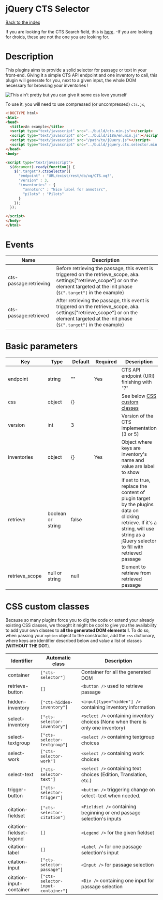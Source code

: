 jQuery CTS Selector
===

[Back to the index](../../README.md)

If you are looking for the CTS Search field, this is [here](./jquery.cts.typeahead.md). -If you are looking for droids, these are not the one you are looking for.

# Description

This plugins aims to provide a solid selector for passage or text in your front-end. Giving it a simple CTS API endpoint and one inventory to call, this plugin will generate for you, next to a given input, the whole DOM necessary for browsing your inventories !

![This ain't pretty but you can give it some css love yourself](./img/screenshot.jquery.cts.selector.png)

To use it, you will need to use compressed (or uncompressed) `cts.js`, 

```html
<!DOCTYPE html>
<html>
<head>
  <title>An example</title>
  <script type="text/javascript" src="../build/cts.min.js"></script>
  <script type="text/javascript" src="../build/i18n/en.min.js"></script>
  <script type="text/javascript" src="/path/to/jQuery.js"></script>
  <script type="text/javascript" src="../build/jquery.cts.selector.min.js"></script>
</head>
<body>

<script type="text/javascript">
  $(document).ready(function() {
    $(".target").ctsSelector({
      "endpoint" : "URL/exist/rest/db/xq/CTS.xq?",
      "version" : 3,
      "inventories" : {
        "annotsrc" : "Nice label for annotsrc",
        "pilots" : "Pilots"
      }
    });
  });

</script>
</body>
</html>
```

# Events

| Name                   | Description
|------------------------|---------------------------------
| cts-passage:retrieving | Before retrieving the passage, this event is triggered on the retrieve_scope, aka. settings["retrieve_scope"] or on the element targeted at the init phase (`$(".target")` in the example)
| cts-passage:retrieved  | After retrieving the passage, this event is triggered on the retrieve_scope, aka. settings["retrieve_scope"] or on the element targeted at the init phase (`$(".target")` in the example)

# Basic parameters

| Key            | Type              | Default | Required | Description
|----------------|-------------------|---------|----------|------------------
| endpoint       | string            |    ""   |    Yes   | CTS API endpoint (URI) finishing with "?"
| css            | object            |    {}   |          | See below [CSS custom classes](#css-custom-classes)
| version        | int               |    3    |          | Version of the CTS implementation (3 or 5)
| inventories    | object            |    {}   |    Yes   | Object where keys are inventory's name and value are label to show
| retrieve       | boolean or string | false   |          | If set to true, replace the content of plugin target by the plugins data on clicking retrieve. If it's a string, will use string as a jQuery selector to fill with retrieved passage
| retrieve_scope | null or string    | null    |          | Element to retrieve from retrieved passage

# CSS custom classes

Because so many plugins force you to dig the code or extend your already existing CSS classes, we thought it might be cool to give you the availability to add your own classes to **all the generated DOM elements !**. To do so, when passing your `option` object to the constructor, add the `css` dictionary, where keys are identifier described below and value a list of classes (**WITHOUT THE DOT**).

|      Identifier          |  Automatic class                   | Description
|--------------------------|------------------------------------|--------------
| container                | `["cts-selector"]`                 | Container for all the generated DOM
| retrieve-button          | `[]`                               | `<button />` used to retrieve passage
|                          |                                    |
| hidden-inventory         | `["cts-hidden-inventory"]`         | `<input[type="hidden"] />` containing inventory information
| select-inventory         | `["cts-selector-inventory"]`       | `<select />` containing inventory choices (None when there is only one inventory)
| select-textgroup         | `["cts-selector-textgroup"]`       | `<select />` containing textgroup choices
| select-work              | `["cts-selector-work"]`            | `<select />` containing work choices
| select-text              | `["cts-selector-text"]`            | `<select />` containing text choices (Edition, Translation, etc.)
| trigger-button           | `["cts-selector-trigger"]`         | `<button />` triggering change on select-text when needed.
|                          |                                    |
| citation-fieldset        | `["cts-selector-citation"]`        | `<Fieldset />` containing beginning or end passage selection's inputs
| citation-fieldset-legend | `[]`                               | `<Legend />` for the given fieldset
| citation-label           | `[]`                               | `<Label />` for one passage selection's input
| citation-input           | `["cts-selector-passage"]`         | `<Input />` for passage selection
| citation-input-container | `["cts-selector-input-container"]` | `<Div />` containing one input for passage selection